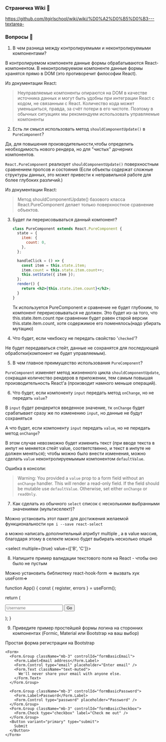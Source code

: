 ### Страничка Wiki 💎

https://github.com/itgirlschool/wiki/wiki/%D0%A2%D0%B5%D0%B3---textarea-

### Вопросы 💎

1. В чем разница между контролируемыми и неконтролируемыми компонентами?

В контролируемом компоненте данные формы обрабатываются React-компонентом.
В неконтролируемом компоненте данные формы хранятся прямо в DOM (это противоречит философии React).

Из документации React:

> Неуправляемые компоненты опираются на DOM в качестве источника данных и могут быть удобны при интеграции React с кодом, не связанным с React. Количество кода может уменьшиться, правда, за счёт потери в его чистоте. Поэтому в обычных ситуациях мы рекомендуем использовать управляемые компоненты

2. Есть ли смысл использовать метод `shouldComponentUpdate()` в `PureComponent`?

Да, для повышения производительности,чтобы определить необходимость нового рендера, но для "чистых" дочерних компонентов.

`React.PureComponent` реализует `shouldComponentUpdate()` поверхностным сравнением пропсов и состояния (Если объекты содержат сложные структуры данных, это может привести к неправильной работе для более глубоких различий.)

Из документации React:

> Метод shouldComponentUpdate() базового класса React.PureComponent делает только поверхностное сравнение объектов.

3. Будет ли перерисовываться данный компонент?

   ```jsx
   class PureComponent extends React.PureComponent {
     state = {
       item: {
         count: 0,
       },
     };

     handleClick = () => {
       const item = this.state.item;
       item.count = this.state.item.count++;
       this.setState({ item });
     };
     render() {
       return <h2>{this.state.item.count}</h2>;
     }
   }
   ```

   Тк используется PureComponent и сравнение не будет глубоким, то компонент перерисовываться не должен.
   Это будет из-за того, что this.state.item.count при сравнении будет равен старой версии this.state.item.count, хотя содержимое его поменялось(надо убирать мутацию)

4. Что будет, если чекбоксу не передать свойство '`checked`'?

Не будет передаваться стейт, данные не сохранятся для последующей обработки(компонент не будет управляемым).

5. В чем главное преимущество использования `PureComponent`?

`PureComponent` изменяет метод жизненного цикла `shouldComponentUpdate`, сокращая количество рендеров в приложении, тем самым повышая производительность React'а (производит намного меньше операций).

6. Что будет, если компоненту `input` передать метод `onChange`, но не передать `value`?

В `input` будет рендерится введенное значение, тк `onChange` будет срабатывает сразу же по изменению `input`, но данные не будут сохраняться

А что будет, если компоненту `input` передать `value`, но не передать метод `onChange`?

В этом случае невозможно будет изменить текст (при вводе текста в инпут не меняется стейт value, соответственно, и текст в инпуте не должен меняться); чтобы можно было внести изменения, можно сделать `value` неконтролируемымым компонентом `defaultValue`.

Ошибка в консоли:

> Warning: You provided a `value` prop to a form field without an `onChange` handler. This will render a read-only field. If the field should be mutable use `defaultValue`. Otherwise, set either `onChange` or `readOnly`.

7. Как сделать из обычного `select` список с несколькими выбранными значениями (мультиселект)?

Можно установить этот пакет для достижения желаемой функциональности
`npm i --save react-select`

а можно написать дополнительный атрибут multiple , а в value массив, благодаря этому в селекте можно будет выбирать несколько опций

<select multiple={true} value={['B', 'C']}>

8. Напишите пример валидации текстового поля на React - чтобы оно было не пустым

Можно установить библиотеку react-hook-form => вызвать хук useForm=>

function App() {
const { register, errors } = useForm();

<!-- register  —  это функция, которую нужно подключить к каждому из полей ввода в качестве ссылки -->
<!-- Функция register будет принимать значение, которое пользователь ввел в каждое поле, и проверять его. register также передаст каждое значение в функцию, которая будет вызвана при отправке формы.  -->
<!-- errors  - захватывает ошибки -->

return (

<div >
<form>
<input name="username" 
ref={register({
    minLength: 1,
    maxLength: 24,
  })} 
  placeholder="Username" 
  style={{ borderColor: errors.username && "red" }}/>
<button>Go</button>
</form>
</div>
);
}

9. Приведите пример простейшей формы логина на сторонних компонентах (Formic, Material или Bootstrap на ваш выбор)

Простая форма регистрации на Bootstrap

```
<Form>
  <Form.Group className="mb-3" controlId="formBasicEmail">
    <Form.Label>Email address</Form.Label>
    <Form.Control type="email" placeholder="Enter email" />
    <Form.Text className="text-muted">
      We'll never share your email with anyone else.
    </Form.Text>
  </Form.Group>

  <Form.Group className="mb-3" controlId="formBasicPassword">
    <Form.Label>Password</Form.Label>
    <Form.Control type="password" placeholder="Password" />
  </Form.Group>
  <Form.Group className="mb-3" controlId="formBasicCheckbox">
    <Form.Check type="checkbox" label="Check me out" />
  </Form.Group>
  <Button variant="primary" type="submit">
    Submit
  </Button>
</Form>
```
